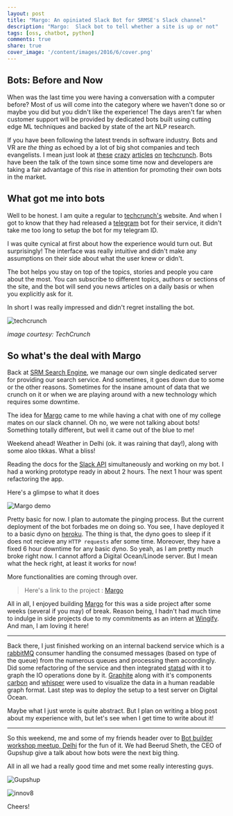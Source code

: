```yaml
---
layout: post
title: "Margo: An opiniated Slack Bot for SRMSE's Slack channel"
description: "Margo:  Slack bot to tell whether a site is up or not"
tags: [oss, chatbot, python]
comments: true
share: true
cover_image: '/content/images/2016/6/cover.png'
---
```


## Bots: Before and Now

When was the last time you were having a conversation with a computer before? Most of us will come into the category where we haven't done so or maybe you did but you didn't like the experience! The days aren't far when customer support will be provided by dedicated bots built using cutting edge ML techniques and backed by state of the art NLP research.

If you have been following the latest trends in software industry. Bots and VR are *the thing* as echoed by a lot of big shot companies and tech evangelists. I mean just look at [these](https://techcrunch.com/2016/04/07/rise-of-the-bots-x-ai-raises-23m-more-for-amy-a-bot-that-arranges-appointments/) [crazy](https://techcrunch.com/2016/03/17/facebooks-messenger-in-a-bot-store/) [articles](https://techcrunch.com/2016/05/11/kik-already-has-over-6000-bots-reaching-300-million-registered-users/) [on](https://techcrunch.com/2016/05/10/facebook-chatbot-analytics/) [techcrunch](https://techcrunch.com/2016/05/07/bots-messenger-and-the-future-of-customer-service/). Bots have been the talk of the town since some time now and developers are taking a fair advantage of this rise in attention for promoting their own bots in the market.

## What got me into bots

Well to be honest. I am quite a regular to [techcrunch's](https://techcrunch.com/) website. And when I got to know that they had released a [telegram](https://telegram.org/) bot for their service, it didn't take me too long to setup the bot for my telegram ID.

I was quite cynical at first about how the experience would turn out. But surprisingly! The interface was really intuitive and didn't make any assumptions on their side about what the user knew or didn't.

The bot helps you stay on top of the topics, stories and people you care about the most. You can subscribe to different topics, authors or sections of the site, and the bot will send you news articles on a daily basis or when you explicitly ask for it.

In short I was really impressed and didn't regret installing the bot.

![techcrunch](https://tctechcrunch2011.files.wordpress.com/2016/03/mar-15-2016-1020.gif)

_image courtesy: TechCrunch_

## So what's the deal with Margo

Back at [SRM Search Engine](http://srmsearchengine.in/), we manage our own single dedicated server for providing our search service. And sometimes, it goes down due to some or the other reasons. Sometimes for the insane amount of data that we crunch on it or when we are playing around with a new technology which requires some downtime.


The idea for [Margo](https://github.com/tasdikrahman/margo) came to me while having a chat with one of my college mates on our slack channel. Oh no, we were not talking about bots! Something totally different, but well it came out of the blue to me!

Weekend ahead! Weather in Delhi (ok. it was raining that day!), along with some aloo tikkas. What a bliss!

Reading the docs for the [Slack API](https://api.slack.com/) simultaneously and working on my bot. I had a working prototype ready in about 2 hours. The next 1 hour was spent refactoring the app.

Here's a glimpse to what it does

![Margo demo](https://raw.githubusercontent.com/tasdikrahman/margo/master/assets/demo.gif)

Pretty basic for now. I plan to automate the pinging process. But the current deployment of the bot forbades me on doing so. You see, I have deployed it to a basic dyno on [heroku](https://heroku.com/). The thing is that, the dyno goes to sleep if it does not recieve any `HTTP requests` afer some time. Moreover, they have a fixed 6 hour downtime for any basic dyno. So yeah, as I am pretty much broke right now. I cannot afford a Digital Ocean/Linode server. But I mean what the heck right, at least it works for now!

More functionalities are coming through over.

>Here's a link to the project : [Margo](https://github.com/tasdikrahman/margo)

All in all, I enjoyed building [Margo](https://github.com/margo/) for this was a side project after some weeks (several if you may) of break. Reason being, I hadn't had much time to indulge in side projects due to my commitments as an intern at [Wingify](http://wingify.com/). And man, I am loving it here!

***

Back there, I just finished working on an internal backend service which is a [rabbitMQ](https://www.rabbitmq.com/) consumer handling the consumed messages (based on type of the queue) from the numerous queues and processing them accordingly. Did some refactoring of the service and then integrated [statsd](https://statsd.readthedocs.io/en/v3.2.1/index.html) with it to graph the IO operations done by it. [Graphite](https://graphite.readthedocs.io) along with it's components [carbon](https://graphite.readthedocs.io/en/latest/carbon-daemons.html) and [whisper](https://graphite.readthedocs.io/en/latest/whisper.html) were used to visualize the data in a human readable graph format. Last step was to deploy the setup to a test server on Digital Ocean.

Maybe what I just wrote is quite abstract. But I plan on writing a blog post about my experience with, but let's see when I get time to write about it!

***

So this weekend, me and some of my friends header over to [Bot builder workshop meetup, Delhi](http://meetup.com/Bot-Builder-Delhi/) for the fun of it. We had Beerud Sheth, the CEO of Gupshup give a talk about how bots were the next big thing.

All in all we had a really good time and met some really interesting guys.

![Gupshup](https://raw.githubusercontent.com/tasdikrahman/www.tasdikrahman.com/gh-pages/content/images/2016/6/gupshup.jpg)

![innov8](https://raw.githubusercontent.com/tasdikrahman/www.tasdikrahman.com/gh-pages/content/images/2016/6/innova8.jpg)

Cheers!
